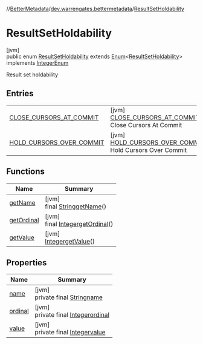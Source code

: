 //[BetterMetadata](../../../index.md)/[dev.warrengates.bettermetadata](../index.md)/[ResultSetHoldability](index.md)

# ResultSetHoldability

[jvm]\
public enum [ResultSetHoldability](index.md) extends [Enum](https://docs.oracle.com/javase/8/docs/api/java/lang/Enum.html)&lt;[ResultSetHoldability](index.md)&gt; implements [IntegerEnum](../-integer-enum/index.md)

Result set holdability

## Entries

| | |
|---|---|
| [CLOSE_CURSORS_AT_COMMIT](-c-l-o-s-e_-c-u-r-s-o-r-s_-a-t_-c-o-m-m-i-t/index.md) | [jvm]<br>[CLOSE_CURSORS_AT_COMMIT](-c-l-o-s-e_-c-u-r-s-o-r-s_-a-t_-c-o-m-m-i-t/index.md)<br>Close Cursors At Commit |
| [HOLD_CURSORS_OVER_COMMIT](-h-o-l-d_-c-u-r-s-o-r-s_-o-v-e-r_-c-o-m-m-i-t/index.md) | [jvm]<br>[HOLD_CURSORS_OVER_COMMIT](-h-o-l-d_-c-u-r-s-o-r-s_-o-v-e-r_-c-o-m-m-i-t/index.md)<br>Hold Cursors Over Commit |

## Functions

| Name | Summary |
|---|---|
| [getName](get-name.md) | [jvm]<br>final [String](https://docs.oracle.com/javase/8/docs/api/java/lang/String.html)[getName](get-name.md)() |
| [getOrdinal](get-ordinal.md) | [jvm]<br>final [Integer](https://docs.oracle.com/javase/8/docs/api/java/lang/Integer.html)[getOrdinal](get-ordinal.md)() |
| [getValue](get-value.md) | [jvm]<br>[Integer](https://docs.oracle.com/javase/8/docs/api/java/lang/Integer.html)[getValue](get-value.md)() |

## Properties

| Name | Summary |
|---|---|
| [name](../-version-column-type/-i-s_-p-s-e-u-d-o_-c-o-l-u-m-n/index.md#-372974862%2FProperties%2F-1216412040) | [jvm]<br>private final [String](https://docs.oracle.com/javase/8/docs/api/java/lang/String.html)[name](../-version-column-type/-i-s_-p-s-e-u-d-o_-c-o-l-u-m-n/index.md#-372974862%2FProperties%2F-1216412040) |
| [ordinal](../-version-column-type/-i-s_-p-s-e-u-d-o_-c-o-l-u-m-n/index.md#-739389684%2FProperties%2F-1216412040) | [jvm]<br>private final [Integer](https://docs.oracle.com/javase/8/docs/api/java/lang/Integer.html)[ordinal](../-version-column-type/-i-s_-p-s-e-u-d-o_-c-o-l-u-m-n/index.md#-739389684%2FProperties%2F-1216412040) |
| [value](-h-o-l-d_-c-u-r-s-o-r-s_-o-v-e-r_-c-o-m-m-i-t/index.md#1032183191%2FProperties%2F-1216412040) | [jvm]<br>private final [Integer](https://docs.oracle.com/javase/8/docs/api/java/lang/Integer.html)[value](-h-o-l-d_-c-u-r-s-o-r-s_-o-v-e-r_-c-o-m-m-i-t/index.md#1032183191%2FProperties%2F-1216412040) |
